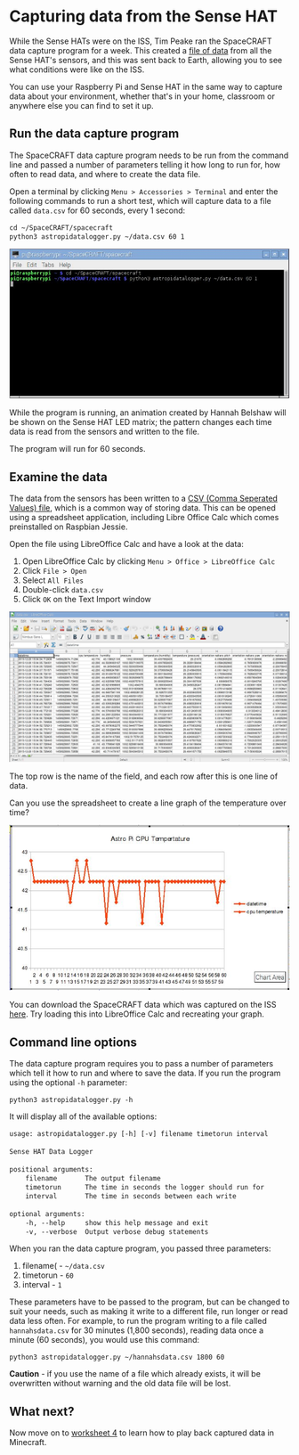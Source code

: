 # Capturing data from the Sense HAT

While the Sense HATs were on the ISS, Tim Peake ran the SpaceCRAFT data capture program for a week. This created a [file of data](data/SpaceCRAFT_20160209_104426.csv) from all the Sense HAT's sensors, and this was sent back to Earth, allowing you to see what conditions were like on the ISS.

You can use your Raspberry Pi and Sense HAT in the same way to capture data about your environment, whether that's in your home, classroom or anywhere else you can find to set it up.

## Run the data capture program

The SpaceCRAFT data capture program needs to be run from the command line and passed a number of parameters telling it how long to run for, how often to read data, and where to create the data file.

Open a terminal by clicking `Menu > Accessories > Terminal` and enter the following commands to run a short test, which will capture data to a file called `data.csv` for 60 seconds, every 1 second:

```
cd ~/SpaceCRAFT/spacecraft
python3 astropidatalogger.py ~/data.csv 60 1
```

![Run data capture](images/rundatalogger.jpg)

While the program is running, an animation created by Hannah Belshaw will be shown on the Sense HAT LED matrix; the pattern changes each time data is read from the sensors and written to the file.

The program will run for 60 seconds.

## Examine the data

The data from the sensors has been written to a [CSV (Comma Seperated Values) file](https://en.wikipedia.org/wiki/Comma-separated_values), which is a common way of storing data. This can be opened using a spreadsheet application, including Libre Office Calc which comes preinstalled on Raspbian Jessie.

Open the file using LibreOffice Calc and have a look at the data:

1. Open LibreOffice Calc by clicking `Menu > Office > LibreOffice Calc`
2. Click `File > Open`
3. Select `All Files`
4. Double-click `data.csv`
5. Click `OK` on the Text Import window

![Sense HAT data in LibreOffice Calc](images/datainspreadsheet.jpg)

The top row is the name of the field, and each row after this is one line of data.

Can you use the spreadsheet to create a line graph of the temperature over time?

![Sense HAT CPU temperature data as a line graph](images/dataingraph.JPG) 

You can download the SpaceCRAFT data which was captured on the ISS [here](data/SpaceCRAFT_20160209_104426.csv). Try loading this into LibreOffice Calc and recreating your graph.

## Command line options

The data capture program requires you to pass a number of parameters which tell it how to run and where to save the data. If you run the program using the optional `-h` parameter: 

```
python3 astropidatalogger.py -h
```

It will display all of the available options:

```
usage: astropidatalogger.py [-h] [-v] filename timetorun interval

Sense HAT Data Logger

positional arguments:
	filename       The output filename
	timetorun      The time in seconds the logger should run for
	interval       The time in seconds between each write

optional arguments:
	-h, --help     show this help message and exit
	-v, --verbose  Output verbose debug statements

```

When you ran the data capture program, you passed three parameters:

1. filename( - `~/data.csv`
2. timetorun - `60`
3. interval - `1`

These parameters have to be passed to the program, but can be changed to suit your needs, such as making it write to a different file, run longer or read data less often. For example, to run the program writing to a file called `hannahsdata.csv` for 30 minutes (1,800 seconds), reading data once a minute (60 seconds), you would use this command:

```
python3 astropidatalogger.py ~/hannahsdata.csv 1800 60
```

**Caution** - if you use the name of a file which already exists, it will be overwritten without warning and the old data file will be lost.

## What next?

Now move on to [worksheet 4](worksheet4.md) to learn how to play back captured data in Minecraft.
